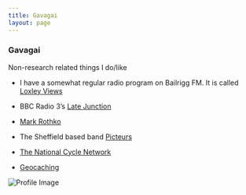 ```yaml
---
title: Gavagai
layout: page
---
```


### Gavagai

Non-research related things I do/like

* I have a somewhat regular radio program on Bailrigg FM. It is called [Loxley Views](https://www.mixcloud.com/loxley_views/)

* BBC Radio 3’s [Late Junction](http://www.bbc.co.uk/programmes/b006tp52)

* [Mark Rothko](https://en.wikipedia.org/wiki/Mark_Rothko)

* The Sheffield based band [Picteurs](https://soundcloud.com/picteurs)

* [The National Cycle Network](http://www.sustrans.org.uk/ncn/map)

* [Geocaching](https://www.geocaching.com/play)

![Profile Image](https://jamesbrandscience.github.io/gavagai.jpg)
